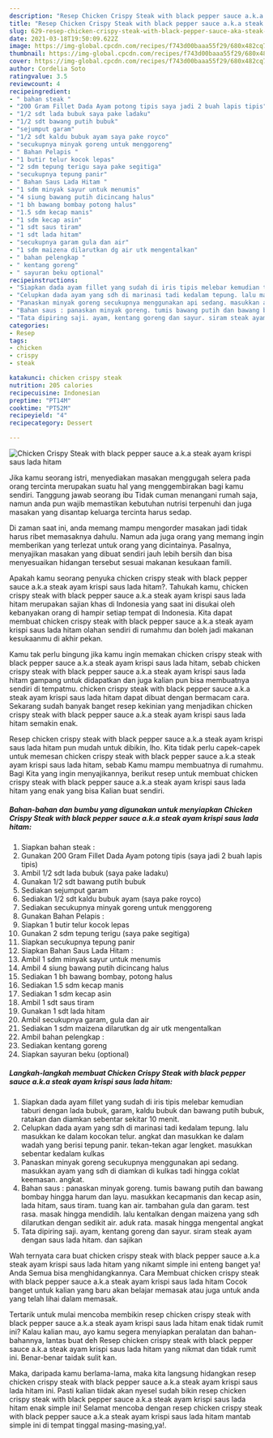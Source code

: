 ```yaml
---
description: "Resep Chicken Crispy Steak with black pepper sauce a.k.a steak ayam krispi saus lada hitam Sederhana dan Mudah Dibuat"
title: "Resep Chicken Crispy Steak with black pepper sauce a.k.a steak ayam krispi saus lada hitam Sederhana dan Mudah Dibuat"
slug: 629-resep-chicken-crispy-steak-with-black-pepper-sauce-aka-steak-ayam-krispi-saus-lada-hitam-sederhana-dan-mudah-dibuat
date: 2021-03-18T19:50:09.622Z
image: https://img-global.cpcdn.com/recipes/f743d00baaa55f29/680x482cq70/chicken-crispy-steak-with-black-pepper-sauce-aka-steak-ayam-krispi-saus-lada-hitam-foto-resep-utama.jpg
thumbnail: https://img-global.cpcdn.com/recipes/f743d00baaa55f29/680x482cq70/chicken-crispy-steak-with-black-pepper-sauce-aka-steak-ayam-krispi-saus-lada-hitam-foto-resep-utama.jpg
cover: https://img-global.cpcdn.com/recipes/f743d00baaa55f29/680x482cq70/chicken-crispy-steak-with-black-pepper-sauce-aka-steak-ayam-krispi-saus-lada-hitam-foto-resep-utama.jpg
author: Cordelia Soto
ratingvalue: 3.5
reviewcount: 4
recipeingredient:
- " bahan steak "
- "200 Gram Fillet Dada Ayam potong tipis saya jadi 2 buah lapis tipis"
- "1/2 sdt lada bubuk saya pake ladaku"
- "1/2 sdt bawang putih bubuk"
- "sejumput garam"
- "1/2 sdt kaldu bubuk ayam saya pake royco"
- "secukupnya minyak goreng untuk menggoreng"
- " Bahan Pelapis "
- "1 butir telur kocok lepas"
- "2 sdm tepung terigu saya pake segitiga"
- "secukupnya tepung panir"
- " Bahan Saus Lada Hitam "
- "1 sdm minyak sayur untuk menumis"
- "4 siung bawang putih dicincang halus"
- "1 bh bawang bombay potong halus"
- "1.5 sdm kecap manis"
- "1 sdm kecap asin"
- "1 sdt saus tiram"
- "1 sdt lada hitam"
- "secukupnya garam gula dan air"
- "1 sdm maizena dilarutkan dg air utk mengentalkan"
- " bahan pelengkap "
- " kentang goreng"
- " sayuran beku optional"
recipeinstructions:
- "Siapkan dada ayam fillet yang sudah di iris tipis melebar kemudian taburi dengan lada bubuk, garam, kaldu bubuk dan bawang putih bubuk, ratakan dan diamkan sebentar sekitar 10 menit."
- "Celupkan dada ayam yang sdh di marinasi tadi kedalam tepung. lalu masukkan ke dalam kocokan telur. angkat dan masukkan ke dalam wadah yang berisi tepung panir. tekan-tekan agar lengket. masukkan sebentar kedalam kulkas"
- "Panaskan minyak goreng secukupnya menggunakan api sedang. masukkan ayam yang sdh di diamkan di kulkas tadi hingga coklat keemasan. angkat."
- "Bahan saus : panaskan minyak goreng. tumis bawang putih dan bawang bombay hingga harum dan layu. masukkan kecapmanis dan kecap asin, lada hitam, saus tiram. tuang kan air. tambahan gula dan garam. test rasa. masak hingga mendidih. lalu kentalkan dengan maizena yang sdh dilarutkan dengan sedikit air. aduk rata. masak hingga mengental angkat"
- "Tata dipiring saji. ayam, kentang goreng dan sayur. siram steak ayam dengan saus lada hitam. dan sajikan"
categories:
- Resep
tags:
- chicken
- crispy
- steak

katakunci: chicken crispy steak 
nutrition: 205 calories
recipecuisine: Indonesian
preptime: "PT14M"
cooktime: "PT52M"
recipeyield: "4"
recipecategory: Dessert

---
```



![Chicken Crispy Steak with black pepper sauce a.k.a steak ayam krispi saus lada hitam](https://img-global.cpcdn.com/recipes/f743d00baaa55f29/680x482cq70/chicken-crispy-steak-with-black-pepper-sauce-aka-steak-ayam-krispi-saus-lada-hitam-foto-resep-utama.jpg)

Jika kamu seorang istri, menyediakan masakan menggugah selera pada orang tercinta merupakan suatu hal yang menggembirakan bagi kamu sendiri. Tanggung jawab seorang ibu Tidak cuman menangani rumah saja, namun anda pun wajib memastikan kebutuhan nutrisi terpenuhi dan juga masakan yang disantap keluarga tercinta harus sedap.

Di zaman  saat ini, anda memang mampu mengorder masakan jadi tidak harus ribet memasaknya dahulu. Namun ada juga orang yang memang ingin memberikan yang terlezat untuk orang yang dicintainya. Pasalnya, menyajikan masakan yang dibuat sendiri jauh lebih bersih dan bisa menyesuaikan hidangan tersebut sesuai makanan kesukaan famili. 



Apakah kamu seorang penyuka chicken crispy steak with black pepper sauce a.k.a steak ayam krispi saus lada hitam?. Tahukah kamu, chicken crispy steak with black pepper sauce a.k.a steak ayam krispi saus lada hitam merupakan sajian khas di Indonesia yang saat ini disukai oleh kebanyakan orang di hampir setiap tempat di Indonesia. Kita dapat membuat chicken crispy steak with black pepper sauce a.k.a steak ayam krispi saus lada hitam olahan sendiri di rumahmu dan boleh jadi makanan kesukaanmu di akhir pekan.

Kamu tak perlu bingung jika kamu ingin memakan chicken crispy steak with black pepper sauce a.k.a steak ayam krispi saus lada hitam, sebab chicken crispy steak with black pepper sauce a.k.a steak ayam krispi saus lada hitam gampang untuk didapatkan dan juga kalian pun bisa membuatnya sendiri di tempatmu. chicken crispy steak with black pepper sauce a.k.a steak ayam krispi saus lada hitam dapat dibuat dengan bermacam cara. Sekarang sudah banyak banget resep kekinian yang menjadikan chicken crispy steak with black pepper sauce a.k.a steak ayam krispi saus lada hitam semakin enak.

Resep chicken crispy steak with black pepper sauce a.k.a steak ayam krispi saus lada hitam pun mudah untuk dibikin, lho. Kita tidak perlu capek-capek untuk memesan chicken crispy steak with black pepper sauce a.k.a steak ayam krispi saus lada hitam, sebab Kamu mampu membuatnya di rumahmu. Bagi Kita yang ingin menyajikannya, berikut resep untuk membuat chicken crispy steak with black pepper sauce a.k.a steak ayam krispi saus lada hitam yang enak yang bisa Kalian buat sendiri.

<!--inarticleads1-->

##### Bahan-bahan dan bumbu yang digunakan untuk menyiapkan Chicken Crispy Steak with black pepper sauce a.k.a steak ayam krispi saus lada hitam:

1. Siapkan  bahan steak :
1. Gunakan 200 Gram Fillet Dada Ayam⁣ potong tipis (saya jadi 2 buah lapis tipis)
1. Ambil 1/2 sdt lada bubuk (saya pake ladaku)
1. Gunakan 1/2 sdt bawang putih bubuk
1. Sediakan sejumput garam
1. Sediakan 1/2 sdt kaldu bubuk ayam (saya pake royco)
1. Sediakan secukupnya minyak goreng untuk menggoreng
1. Gunakan  Bahan Pelapis :
1. Siapkan 1 butir telur kocok lepas
1. Gunakan 2 sdm tepung terigu (saya pake segitiga)
1. Siapkan secukupnya tepung panir
1. Siapkan  Bahan Saus Lada Hitam :
1. Ambil 1 sdm minyak sayur untuk menumis
1. Ambil 4 siung bawang putih dicincang halus
1. Sediakan 1 bh bawang bombay, potong halus
1. Sediakan 1.5 sdm kecap manis
1. Sediakan 1 sdm kecap asin
1. Ambil 1 sdt saus tiram
1. Gunakan 1 sdt lada hitam
1. Ambil secukupnya garam, gula dan air
1. Sediakan 1 sdm maizena dilarutkan dg air utk mengentalkan
1. Ambil  bahan pelengkap :
1. Sediakan  kentang goreng
1. Siapkan  sayuran beku (optional)




<!--inarticleads2-->

##### Langkah-langkah membuat Chicken Crispy Steak with black pepper sauce a.k.a steak ayam krispi saus lada hitam:

1. Siapkan dada ayam fillet yang sudah di iris tipis melebar kemudian taburi dengan lada bubuk, garam, kaldu bubuk dan bawang putih bubuk, ratakan dan diamkan sebentar sekitar 10 menit.
1. Celupkan dada ayam yang sdh di marinasi tadi kedalam tepung. lalu masukkan ke dalam kocokan telur. angkat dan masukkan ke dalam wadah yang berisi tepung panir. tekan-tekan agar lengket. masukkan sebentar kedalam kulkas
1. Panaskan minyak goreng secukupnya menggunakan api sedang. masukkan ayam yang sdh di diamkan di kulkas tadi hingga coklat keemasan. angkat.
1. Bahan saus : panaskan minyak goreng. tumis bawang putih dan bawang bombay hingga harum dan layu. masukkan kecapmanis dan kecap asin, lada hitam, saus tiram. tuang kan air. tambahan gula dan garam. test rasa. masak hingga mendidih. lalu kentalkan dengan maizena yang sdh dilarutkan dengan sedikit air. aduk rata. masak hingga mengental angkat
1. Tata dipiring saji. ayam, kentang goreng dan sayur. siram steak ayam dengan saus lada hitam. dan sajikan




Wah ternyata cara buat chicken crispy steak with black pepper sauce a.k.a steak ayam krispi saus lada hitam yang nikamt simple ini enteng banget ya! Anda Semua bisa menghidangkannya. Cara Membuat chicken crispy steak with black pepper sauce a.k.a steak ayam krispi saus lada hitam Cocok banget untuk kalian yang baru akan belajar memasak atau juga untuk anda yang telah lihai dalam memasak.

Tertarik untuk mulai mencoba membikin resep chicken crispy steak with black pepper sauce a.k.a steak ayam krispi saus lada hitam enak tidak rumit ini? Kalau kalian mau, ayo kamu segera menyiapkan peralatan dan bahan-bahannya, lantas buat deh Resep chicken crispy steak with black pepper sauce a.k.a steak ayam krispi saus lada hitam yang nikmat dan tidak rumit ini. Benar-benar taidak sulit kan. 

Maka, daripada kamu berlama-lama, maka kita langsung hidangkan resep chicken crispy steak with black pepper sauce a.k.a steak ayam krispi saus lada hitam ini. Pasti kalian tiidak akan nyesel sudah bikin resep chicken crispy steak with black pepper sauce a.k.a steak ayam krispi saus lada hitam enak simple ini! Selamat mencoba dengan resep chicken crispy steak with black pepper sauce a.k.a steak ayam krispi saus lada hitam mantab simple ini di tempat tinggal masing-masing,ya!.

